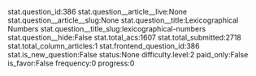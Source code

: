 stat.question_id:386
stat.question__article__live:None
stat.question__article__slug:None
stat.question__title:Lexicographical Numbers
stat.question__title_slug:lexicographical-numbers
stat.question__hide:False
stat.total_acs:1607
stat.total_submitted:2718
stat.total_column_articles:1
stat.frontend_question_id:386
stat.is_new_question:False
status:None
difficulty.level:2
paid_only:False
is_favor:False
frequency:0
progress:0
